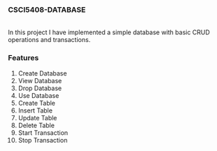 ### CSCI5408-DATABASE

<br />
In this project I have implemented a simple database with basic CRUD operations and transactions.

### Features

<ol>
  <li>
   Create Database
  </li>
<li>
View Database
</li>
<li>
Drop Database
</li>
<li>
Use Database
  </li>
<li>
  Create Table
  </li>
  <li>
  Insert Table
  </li>
   <li>
  Update Table
  </li>
  <li>
   Delete Table
  </li>
  <li>
   Start Transaction
  </li>
   <li>
   Stop Transaction
  </li>
</ol>
